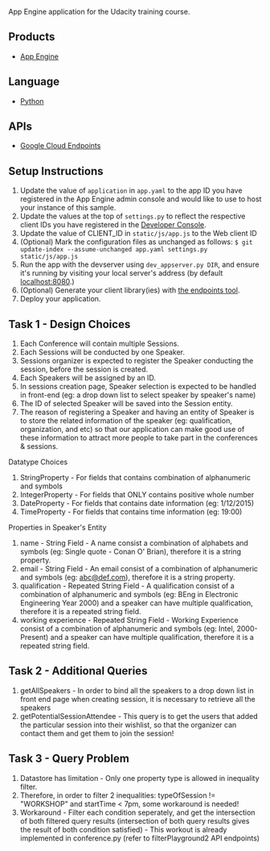 App Engine application for the Udacity training course.

## Products
- [App Engine][1]

## Language
- [Python][2]

## APIs
- [Google Cloud Endpoints][3]

## Setup Instructions
1. Update the value of `application` in `app.yaml` to the app ID you
   have registered in the App Engine admin console and would like to use to host
   your instance of this sample.
1. Update the values at the top of `settings.py` to
   reflect the respective client IDs you have registered in the
   [Developer Console][4].
1. Update the value of CLIENT_ID in `static/js/app.js` to the Web client ID
1. (Optional) Mark the configuration files as unchanged as follows:
   `$ git update-index --assume-unchanged app.yaml settings.py static/js/app.js`
1. Run the app with the devserver using `dev_appserver.py DIR`, and ensure it's running by visiting your local server's address (by default [localhost:8080][5].)
1. (Optional) Generate your client library(ies) with [the endpoints tool][6].
1. Deploy your application.

## Task 1 - Design Choices
1. Each Conference will contain multiple Sessions.
1. Each Sessions will be conducted by one Speaker.
1. Sessions organizer is expected to register the Speaker conducting the session, before the session is created.
1. Each Speakers will be assigned by an ID.
1. In sessions creation page, Speaker selection is expected to be handled in front-end (eg: a drop down list to select speaker by speaker's name)
1. The ID of selected Speaker will be saved into the Session entity.
1. The reason of registering a Speaker and having an entity of Speaker is to store the related information of the speaker (eg: qualification, organization, and etc) so that our application can make good use of these information to attract more people to take part in the conferences & sessions.

Datatype Choices
1. StringProperty - For fields that contains combination of alphanumeric and symbols
1. IntegerProperty - For fields that ONLY contains positive whole number
1. DateProperty - For fields that contains date information (eg: 1/12/2015)
1. TimeProperty - For fields that contains time information (eg: 19:00)

Properties in Speaker's Entity
1. name - String Field - A name consist a combination of alphabets and symbols (eg: Single quote - Conan O' Brian), therefore it is a string property.
1. email - String Field - An email consist of a combination of alphanumeric and symbols (eg: abc@def.com), therefore it is a string property.
1. qualification - Repeated String Field - A qualification consist of a combination of alphanumeric and symbols (eg: BEng in Electronic Engineering Year 2000) and a speaker can have multiple qualification, therefore it is a repeated string field.
1. working experience - Repeated String Field - Working Experience consist of a combination of alphanumeric and symbols (eg: Intel, 2000-Present) and a speaker can have multiple qualification, therefore it is a repeated string field.




## Task 2 - Additional Queries
1. getAllSpeakers - In order to bind all the speakers to a drop down list in front end page when creating session, it is necessary to retrieve all the speakers
1. getPotentialSessionAttendee - This query is to get the users that added the particular session into their wishlist, so that the organizer can contact them and get them to join the session!

## Task 3 - Query Problem
1. Datastore has limitation - Only one property type is allowed in inequality filter.
1. Therefore, in order to filter 2 inequalities: typeOfSession != "WORKSHOP" and startTime < 7pm, some workaround is needed!
1. Workaround - Filter each condition seperately, and get the intersection of both filtered query results (intersection of both query results gives the result of both condition satisfied)
              - This workout is already implemented in conference.py (refer to filterPlayground2 API endpoints)           



[1]: https://developers.google.com/appengine
[2]: http://python.org
[3]: https://developers.google.com/appengine/docs/python/endpoints/
[4]: https://console.developers.google.com/
[5]: https://localhost:8080/
[6]: https://developers.google.com/appengine/docs/python/endpoints/endpoints_tool
